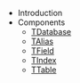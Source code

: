 * Introduction
* Components
    * [TDatabase](TDatabase "TDatabase class")
    * [TAlias](TAlias "TAlias class")
    * [TField](TField "TField class")
    * [TIndex](TIndex "TIndex class")
    * [TTable](TTable "TTable class")
